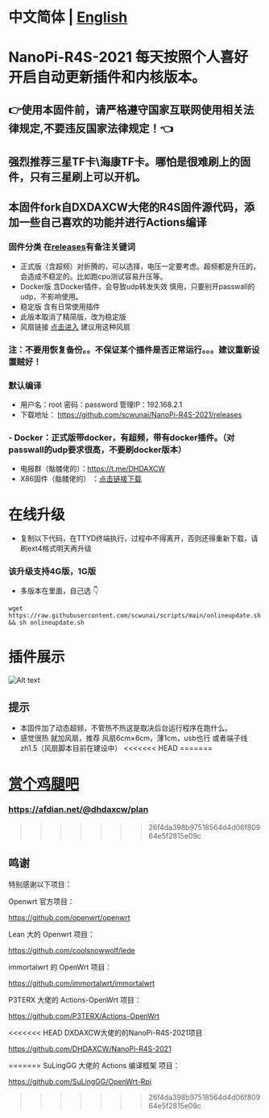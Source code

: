 # 中文简体 | [English](https://github.com/scwunai/NanoPi-R4S-2021/blob/main/EngLish.md)
# NanoPi-R4S-2021 每天按照个人喜好开启自动更新插件和内核版本。
## 👉使用本固件前，请严格遵守国家互联网使用相关法律规定,不要违反国家法律规定！👈
## 强烈推荐三星TF卡\海康TF卡。哪怕是很难刷上的固件，只有三星刷上可以开机。
## 本固件fork自DXDAXCW大佬的R4S固件源代码，添加一些自己喜欢的功能并进行Actions编译
### 固件分类 在[releases](https://github.com/scwunai/NanoPi-R4S-2021/releases)有备注关键词
- 正式版（含超频）对折腾的，可以选择，电压一定要考虑。超频都是升压的，会造成不稳定的。比如跑cpu测试容易升压等。
- Docker版 含Docker插件，会导致udp转发失效 慎用，只要别开passwall的udp，不影响使用。
- 稳定版 含有日常使用插件
- 此版本取消了精简版，改为稳定版
- 风扇链接 [点击进入](https://s.click.taobao.com/t?e=m%3D2%26s%3Dd8Ack0Lbx8McQipKwQzePOeEDrYVVa64LKpWJ%2Bin0XJRAdhuF14FMXpyNmcFd6mT8sviUM61dt2T0mcOGN1M6FAj1gqltKaEfKzCcEr0EW0YuhTK3FPxiHMT7yc3NZrQKSOkJV8harV3phaPbavinqGCwVfdcN0wcSpj5qSCmbA%3D)  建议用这种风扇
### 注：不要用恢复备份。。不保证某个插件是否正常运行。。。建议重新设置贼好！


### 默认编译  

- 用户名：root 密码：password  管理IP：192.168.2.1
- 下载地址： https://github.com/scwunai/NanoPi-R4S-2021/releases
### - Docker：正式版带docker，有超频，带有docker插件。（对passwall的udp要求很高，不要刷docker版本）
- 电报群（骷髅佬的）：https://t.me/DHDAXCW
- X86固件（骷髅佬的） ：[点击链接下载](https://github.com/DHDAXCW/lede/releases)
# 在线升级
- 复制以下代码，在TTYD终端执行，过程中不得离开，否则还得重新下载，请刷ext4格式明天再升级
### 该升级支持4G版，1G版
- 多版本在里面，自己选 👇
```
wget https://raw.githubusercontent.com/scwunai/scripts/main/onlineupdate.sh && sh onlineupdate.sh
```
# 插件展示
 ![Alt text](data/20.jpg?raw=true "Title")
## 提示
 - 本固件加了动态超频，不管热不热这是取决后台运行程序在跑什么。
 - 感觉很热  就加风扇，推荐 风扇6cm×6cm，薄1cm，usb也行 或者端子线zh1.5（风扇脚本目前在建设中）
<<<<<<< HEAD
=======
# [赏个鸡腿吧](https://afdian.net/@dhdaxcw/plan)
### https://afdian.net/@dhdaxcw/plan
>>>>>>> 26f4da398b97518564d4d06f80964e5f2815e09c

## 鸣谢

特别感谢以下项目：

Openwrt 官方项目：

<https://github.com/openwrt/openwrt>

Lean 大的 Openwrt 项目：

<https://github.com/coolsnowwolf/lede>

immortalwrt 的 OpenWrt 项目：

<https://github.com/immortalwrt/immortalwrt>

P3TERX 大佬的 Actions-OpenWrt 项目：

<https://github.com/P3TERX/Actions-OpenWrt>

<<<<<<< HEAD
DXDAXCW大佬的的NanoPi-R4S-2021项目

<https://github.com/DHDAXCW/NanoPi-R4S-2021>

=======
SuLingGG 大佬的 Actions 编译框架 项目：

https://github.com/SuLingGG/OpenWrt-Rpi
>>>>>>> 26f4da398b97518564d4d06f80964e5f2815e09c
